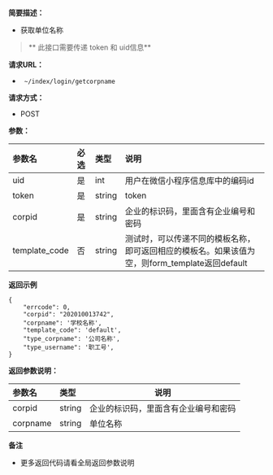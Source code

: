 **简要描述：**

- 获取单位名称


> ** 此接口需要传递 token 和 uid信息**

**请求URL：**
- ` ~/index/login/getcorpname`

**请求方式：**
- POST

**参数：**

| 参数名 | 必选 | 类型 | 说明 |
| :---- | :---- | :----- | :--- |
| uid | 是 | int | 用户在微信小程序信息库中的编码id|
| token | 是 | string | token|
| corpid | 是 | string | 企业的标识码，里面含有企业编号和密码|
| template_code  | 否 | string | 测试时，可以传递不同的模板名称，即可返回相应的模板名。如果该值为空，则form_template返回default|




**返回示例**

```
{
	"errcode": 0,
	"corpid": "202010013742",
	"corpname": '学校名称',
	"template_code": 'default',
	"type_corpname": '公司名称',
	"type_username": '职工号',
}
```

**返回参数说明：**

| 参数名 | 类型 | 说明 |
| :---- | :----- | ----- |
| corpid | string | 企业的标识码，里面含有企业编号和密码 |
| corpname  | string | 单位名称|


**备注**

- 更多返回代码请看全局返回参数说明
